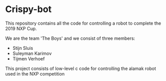 # Crispy-bot

This repository contains all the code for controlling a robot to complete the 2019 NXP Cup.

We are the team 'The Boys' and we consist of three members:
- Stijn Sluis
- Suleyman Karimov
- Tijmen Verhoef

This project consists of low-level c code for controlling the alamak robot used in the NXP competition
